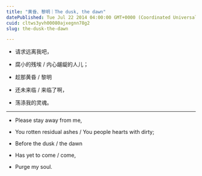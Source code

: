 ```yaml
---
title: "黄昏、黎明｜The dusk, the dawn"
datePublished: Tue Jul 22 2014 04:00:00 GMT+0000 (Coordinated Universal Time)
cuid: cltws3yvh00080ajxegnn78g2
slug: the-dusk-the-dawn

---
```


* 请求远离我吧，
    
* 腐小的残埃 / 内心龌龊的人儿；
    
* 趁那黄昏 / 黎明
    
* 还未来临 / 来临了啊，
    
* 荡涤我的灵魂。
    

---

* Please stay away from me,
    
* You rotten residual ashes / You people hearts with dirty;
    
* Before the dusk / the dawn
    
* Has yet to come / come,
    
* Purge my soul.